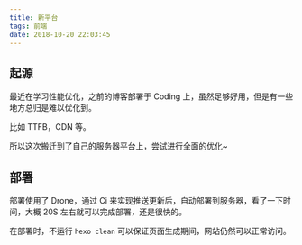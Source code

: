 ```yaml
---
title: 新平台
tags: 前端
date: 2018-10-20 22:03:45
---
```


## 起源

最近在学习性能优化，之前的博客部署于 Coding 上，虽然足够好用，但是有一些地方总归是难以优化到。

比如 TTFB，CDN 等。

所以这次搬迁到了自己的服务器平台上，尝试进行全面的优化~

## 部署

部署使用了 Drone，通过 Ci 来实现推送更新后，自动部署到服务器，看了一下时间，大概 20S 左右就可以完成部署，还是很快的。

在部署时，不运行 `hexo clean` 可以保证页面生成期间，网站仍然可以正常访问。